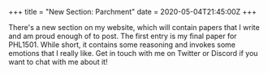 +++
title = "New Section: Parchment"
date = 2020-05-04T21:45:00Z
+++

There's a new section on my website, which will contain papers that I write and am proud enough of
to post. The first entry is my final paper for PHL1501. While short, it contains some reasoning and
invokes some emotions that I really like. Get in touch with me on Twitter or Discord if you want to
chat with me about it! 
